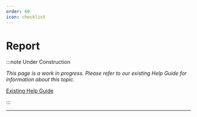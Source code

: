 ```yaml
---
order: 60
icon: checklist
---
```


# Report

:::note Under Construction

*This page is a work in progress. Please refer to our existing Help Guide for information about this topic.*

[Existing Help Guide](https://help.pozi.com/search?query=report)

:::

---
